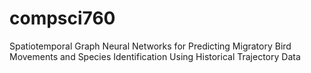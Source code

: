 # compsci760
Spatiotemporal Graph Neural Networks for Predicting Migratory Bird Movements and Species Identification Using Historical Trajectory Data
